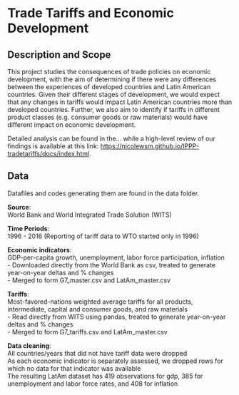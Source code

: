 <h1> Trade Tariffs and Economic Development </h1>
<h2> Description and Scope </h2>
This project studies the consequences of trade policies on economic development, with the aim of determining if there were any differences between the experiences of developed countries and Latin American countries.  Given their different stages of development, we would expect that any changes in tariffs would impact Latin American countries more than developed countries.  Further, we also aim to identify if tariffs in different product classes (e.g. consumer goods or raw materials) would have different impact on economic development.  

Detailed analysis can be found in the... while a high-level review of our findings is available at this link: https://nicolewsm.github.io/IPPP-tradetariffs/docs/index.html. 

<h2> Data </h2>

Datafiles and codes generating them are found in the data folder.  

**Source**: 
<br>World Bank and World Integrated Trade Solution (WITS)

**Time Periods**: 
<br>1996 - 2016 (Reporting of tariff data to WTO started only in 1996) 

**Economic indicators**: 
<br>GDP-per-capita growth, unemployment, labor force participation, inflation
<br>- Downloaded directly from the World Bank as csv, treated to generate year-on-year deltas and % changes 
<br>- Merged to form G7_master.csv and LatAm_master.csv

**Tariffs**: 
<br>Most-favored-nations weighted average tariffs for all products, intermediate, capital and consumer goods, and raw materials 
<br>- Read directly from WITS using pandas, treated to generate year-on-year deltas and % changes
<br>- Merged to form G7_tariffs.csv and LatAm_master.csv

**Data cleaning**:
<br>All countries/years that did not have tariff data were dropped
<br>As each economic indicator is separately assessed, we dropped rows for which no data for that indicator was available
<br>The resulting LatAm dataset has 419 observations for gdp, 385 for unemployment and labor force rates, and 408 for inflation
